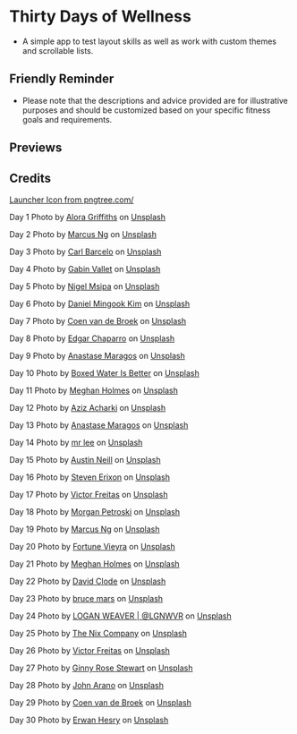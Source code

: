 # Thirty Days of Wellness
- A simple app to test layout skills as well as work with custom themes and scrollable lists.

## Friendly Reminder

- Please note that the descriptions and advice provided are for illustrative purposes and should be customized based on your specific fitness goals and requirements.

## Previews
<!--
<table>
    <tr>
      <td>Light mode</td>
      <td>Dark mode</td>
    </tr>
  <tr>
    <td>
      <img src="screenshot-light-mode.jpg" alt="light mode screenshot of application" height="450px" />
    </td>
    <td>
      <img src="screenshot-dark-mode.jpg" alt="dark mode screenshot of application" height="450px" />
    </td>
  </tr>
</table>
-->
## Credits

<a href='https://pngtree.com/so/barbell'>Launcher Icon from pngtree.com/</a>

Day 1 Photo by <a href="https://unsplash.com/@aloragriffiths?utm_source=unsplash&utm_medium=referral&utm_content=creditCopyText">Alora Griffiths</a> on <a href="https://unsplash.com/photos/LOnMc8Rp1Qs?utm_source=unsplash&utm_medium=referral&utm_content=creditCopyText">Unsplash</a>

Day 2 Photo by <a href="https://unsplash.com/@marcusxsnapz?utm_source=unsplash&utm_medium=referral&utm_content=creditCopyText">Marcus Ng</a> on <a href="https://unsplash.com/photos/ZbbhkQ0M2AM?utm_source=unsplash&utm_medium=referral&utm_content=creditCopyText">Unsplash</a>

Day 3 Photo by <a href="https://unsplash.com/es/@barcelocarl?utm_source=unsplash&utm_medium=referral&utm_content=creditCopyText">Carl Barcelo</a> on <a href="https://unsplash.com/images/sports/yoga?utm_source=unsplash&utm_medium=referral&utm_content=creditCopyText">Unsplash</a>
  
Day 4 Photo by <a href="https://unsplash.com/es/@gabinvallet?utm_source=unsplash&utm_medium=referral&utm_content=creditCopyText">Gabin Vallet</a> on <a href="https://unsplash.com/photos/qq_wRiGXf7o?utm_source=unsplash&utm_medium=referral&utm_content=creditCopyText">Unsplash</a>
  
Day 5 Photo by <a href="https://unsplash.com/@nigelm23?utm_source=unsplash&utm_medium=referral&utm_content=creditCopyText">Nigel Msipa</a> on <a href="https://unsplash.com/photos/WU2TFyzKTqY?utm_source=unsplash&utm_medium=referral&utm_content=creditCopyText">Unsplash</a>
  
Day 6 Photo by <a href="https://unsplash.com/@danielmingookkim?utm_source=unsplash&utm_medium=referral&utm_content=creditCopyText">Daniel Mingook Kim</a> on <a href="https://unsplash.com/photos/UXR--t8CZ1U?utm_source=unsplash&utm_medium=referral&utm_content=creditCopyText">Unsplash</a>
  
Day 7 Photo by <a href="https://unsplash.com/ja/@ocen?utm_source=unsplash&utm_medium=referral&utm_content=creditCopyText">Coen van de Broek</a> on <a href="https://unsplash.com/photos/OFyh9TpMyM8?utm_source=unsplash&utm_medium=referral&utm_content=creditCopyText">Unsplash</a>
  
Day 8 Photo by <a href="https://unsplash.com/ko/@echaparro?utm_source=unsplash&utm_medium=referral&utm_content=creditCopyText">Edgar Chaparro</a> on <a href="https://unsplash.com/photos/sHfo3WOgGTU?utm_source=unsplash&utm_medium=referral&utm_content=creditCopyText">Unsplash</a>
  
Day 9 Photo by <a href="https://unsplash.com/@visualsbyroyalz?utm_source=unsplash&utm_medium=referral&utm_content=creditCopyText">Anastase Maragos</a> on <a href="https://unsplash.com/photos/iUzgePOoGko?utm_source=unsplash&utm_medium=referral&utm_content=creditCopyText">Unsplash</a>
  
Day 10 Photo by <a href="https://unsplash.com/@boxedwater?utm_source=unsplash&utm_medium=referral&utm_content=creditCopyText">Boxed Water Is Better</a> on <a href="https://unsplash.com/photos/NzZ0FQim5cY?utm_source=unsplash&utm_medium=referral&utm_content=creditCopyText">Unsplash</a>
  
Day 11 Photo by <a href="https://unsplash.com/@yellowteapot?utm_source=unsplash&utm_medium=referral&utm_content=creditCopyText">Meghan Holmes</a> on <a href="https://unsplash.com/photos/wy_L8W0zcpI?utm_source=unsplash&utm_medium=referral&utm_content=creditCopyText">Unsplash</a>
  
Day 12 Photo by <a href="https://unsplash.com/@acharki95?utm_source=unsplash&utm_medium=referral&utm_content=creditCopyText">Aziz Acharki</a> on <a href="https://unsplash.com/photos/U3C79SeHa7k?utm_source=unsplash&utm_medium=referral&utm_content=creditCopyText">Unsplash</a>
  
Day 13 Photo by <a href="https://unsplash.com/@visualsbyroyalz?utm_source=unsplash&utm_medium=referral&utm_content=creditCopyText">Anastase Maragos</a> on <a href="https://unsplash.com/photos/ZUBNPRZsQvk?utm_source=unsplash&utm_medium=referral&utm_content=creditCopyText">Unsplash</a>
  
Day 14 Photo by <a href="https://unsplash.com/ko/@mrleecanburn?utm_source=unsplash&utm_medium=referral&utm_content=creditCopyText">mr lee</a> on <a href="https://unsplash.com/photos/f4RBYsY2hxA?utm_source=unsplash&utm_medium=referral&utm_content=creditCopyText">Unsplash</a>
  
Day 15 Photo by <a href="https://unsplash.com/@arstyy?utm_source=unsplash&utm_medium=referral&utm_content=creditCopyText">Austin Neill</a> on <a href="https://unsplash.com/photos/RzLQnuP4bl4?utm_source=unsplash&utm_medium=referral&utm_content=creditCopyText">Unsplash</a>
  
Day 16 Photo by <a href="https://unsplash.com/@stevenerixon?utm_source=unsplash&utm_medium=referral&utm_content=creditCopyText">Steven Erixon</a> on <a href="https://unsplash.com/photos/FxlYmu_To7o?utm_source=unsplash&utm_medium=referral&utm_content=creditCopyText">Unsplash</a>
  
Day 17 Photo by <a href="https://unsplash.com/@victorfreitas?utm_source=unsplash&utm_medium=referral&utm_content=creditCopyText">Victor Freitas</a> on <a href="https://unsplash.com/photos/WvDYdXDzkhs?utm_source=unsplash&utm_medium=referral&utm_content=creditCopyText">Unsplash</a>
  
Day 18 Photo by <a href="https://unsplash.com/@morganpetroskiphoto?utm_source=unsplash&utm_medium=referral&utm_content=creditCopyText">Morgan Petroski</a> on <a href="https://unsplash.com/images/things/dance?utm_source=unsplash&utm_medium=referral&utm_content=creditCopyText">Unsplash</a>
  
Day 19 Photo by <a href="https://unsplash.com/@marcusxsnapz?utm_source=unsplash&utm_medium=referral&utm_content=creditCopyText">Marcus Ng</a> on <a href="https://unsplash.com/photos/ZbbhkQ0M2AM?utm_source=unsplash&utm_medium=referral&utm_content=creditCopyText">Unsplash</a>
  
Day 20 Photo by <a href="https://unsplash.com/@fortunevieyra?utm_source=unsplash&utm_medium=referral&utm_content=creditCopyText">Fortune Vieyra</a> on <a href="https://unsplash.com/photos/eCKIeu1Lkok?utm_source=unsplash&utm_medium=referral&utm_content=creditCopyText">Unsplash</a>
  
Day 21 Photo by <a href="https://unsplash.com/@yellowteapot?utm_source=unsplash&utm_medium=referral&utm_content=creditCopyText">Meghan Holmes</a> on <a href="https://unsplash.com/photos/wy_L8W0zcpI?utm_source=unsplash&utm_medium=referral&utm_content=creditCopyText">Unsplash</a>
  
Day 22 Photo by <a href="https://unsplash.com/@davidclode?utm_source=unsplash&utm_medium=referral&utm_content=creditCopyText">David Clode</a> on <a href="https://unsplash.com/photos/Yg_sNKOiXvY?utm_source=unsplash&utm_medium=referral&utm_content=creditCopyText">Unsplash</a>
  
Day 23 Photo by <a href="https://unsplash.com/@brucemars?utm_source=unsplash&utm_medium=referral&utm_content=creditCopyText">bruce mars</a> on <a href="https://unsplash.com/photos/gJtDg6WfMlQ?utm_source=unsplash&utm_medium=referral&utm_content=creditCopyText">Unsplash</a>
  
Day 24 Photo by <a href="https://unsplash.com/@lgnwvr?utm_source=unsplash&utm_medium=referral&utm_content=creditCopyText">LOGAN WEAVER | @LGNWVR</a> on <a href="https://unsplash.com/photos/u76Gd0hP5w4?utm_source=unsplash&utm_medium=referral&utm_content=creditCopyText">Unsplash</a>
  
Day 25 Photo by <a href="https://unsplash.com/ko/@thenixcompany?utm_source=unsplash&utm_medium=referral&utm_content=creditCopyText">The Nix Company</a> on <a href="https://unsplash.com/images/sports/yoga?utm_source=unsplash&utm_medium=referral&utm_content=creditCopyText">Unsplash</a>
  
Day 26 Photo by <a href="https://unsplash.com/@victorfreitas?utm_source=unsplash&utm_medium=referral&utm_content=creditCopyText">Victor Freitas</a> on <a href="https://unsplash.com/photos/lj1cQ2gv4wE?utm_source=unsplash&utm_medium=referral&utm_content=creditCopyText">Unsplash</a>
 
Day 27 Photo by <a href="https://unsplash.com/ja/@ginnyrose?utm_source=unsplash&utm_medium=referral&utm_content=creditCopyText">Ginny Rose Stewart</a> on <a href="https://unsplash.com/images/sports/yoga?utm_source=unsplash&utm_medium=referral&utm_content=creditCopyText">Unsplash</a>
  
Day 28 Photo by <a href="https://unsplash.com/@johnarano?utm_source=unsplash&utm_medium=referral&utm_content=creditCopyText">John Arano</a> on <a href="https://unsplash.com/photos/h4i9G-de7Po?utm_source=unsplash&utm_medium=referral&utm_content=creditCopyText">Unsplash</a>
  
Day 29 Photo by <a href="https://unsplash.com/ja/@ocen?utm_source=unsplash&utm_medium=referral&utm_content=creditCopyText">Coen van de Broek</a> on <a href="https://unsplash.com/photos/OFyh9TpMyM8?utm_source=unsplash&utm_medium=referral&utm_content=creditCopyText">Unsplash</a>
  
Day 30 Photo by <a href="https://unsplash.com/fr/@erwanhesry?utm_source=unsplash&utm_medium=referral&utm_content=creditCopyText">Erwan Hesry</a> on <a href="https://unsplash.com/photos/WPTHZkA-M4I?utm_source=unsplash&utm_medium=referral&utm_content=creditCopyText">Unsplash</a>
  
